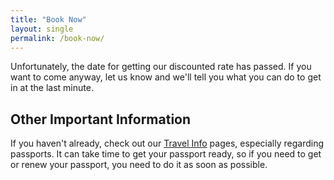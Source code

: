 ```yaml
---
title: "Book Now"
layout: single
permalink: /book-now/
---
```


Unfortunately, the date for getting our discounted rate has passed. If you want to come anyway, let us know and we'll tell you what you can do to get in at the last minute.

## Other Important Information

If you haven't already, check out our [Travel Info](/passports/) pages,
especially regarding passports. It can take time to get your passport ready, so
if you need to get or renew your passport, you need to do it as soon as
possible.
